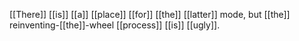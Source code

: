[[There]] [[is]] [[a]] [[place]] [[for]] [[the]] [[latter]] mode, but [[the]] reinventing-[[the]]-wheel [[process]] [[is]] [[ugly]].